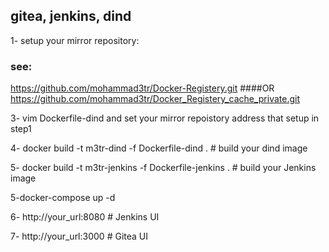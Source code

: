 ## gitea, jenkins, dind 


1- setup your mirror repository:
### see:
https://github.com/mohammad3tr/Docker-Registery.git
####OR
https://github.com/mohammad3tr/Docker_Registery_cache_private.git

3- vim Dockerfile-dind and set your mirror repoistory address that setup in step1

  
4- docker build -t m3tr-dind -f Dockerfile-dind .                       # build your dind image

5- docker build -t m3tr-jenkins -f Dockerfile-jenkins .                 # build your Jenkins image

5-docker-compose up -d

6- http://your_url:8080                                               # Jenkins UI

7- http://your_url:3000                                               # Gitea UI

